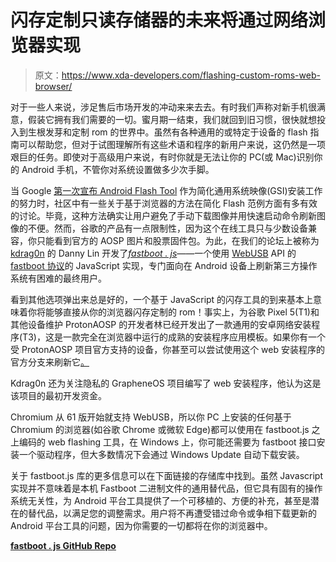# 闪存定制只读存储器的未来将通过网络浏览器实现

> 原文：<https://www.xda-developers.com/flashing-custom-roms-web-browser/>

对于一些人来说，涉足售后市场开发的冲动来来去去。有时我们声称对新手机很满意，假装它拥有我们需要的一切。蜜月期一结束，我们就回到旧习惯，很快就想投入到生根发芽和定制 rom 的世界中。虽然有各种通用的或特定于设备的 flash 指南可以帮助您，但对于试图理解所有这些术语和程序的新用户来说，这仍然是一项艰巨的任务。即使对于高级用户来说，有时你就是无法让你的 PC(或 Mac)识别你的 Android 手机，不管你对系统设置做多少次手脚。

当 Google [第一次宣布 Android Flash Tool](https://www.xda-developers.com/google-android-flash-tool-project-treble-gsi/) 作为简化通用系统映像(GSI)安装工作的努力时，社区中有一些关于基于浏览器的方法在简化 Flash 范例方面有多有效的讨论。毕竟，这种方法确实让用户避免了手动下载图像并用快速启动命令刷新图像的不便。然而，谷歌的产品有一点限制性，因为这个在线工具只与少数设备兼容，你只能看到官方的 AOSP 图片和股票固件包。为此，在我们的论坛上被称为 [kdrag0n](https://forum.xda-developers.com/m/kdrag0n.7291478/) 的 Danny Lin 开发了[*fastboot . js*](https://github.com/kdrag0n/fastboot.js)——一个使用 [WebUSB](https://wicg.github.io/webusb/) API 的 [fastboot 协议](https://android.googlesource.com/platform/system/core/+/master/fastboot/README.md)的 JavaScript 实现，专门面向在 Android 设备上刷新第三方操作系统有困难的最终用户。

看到其他选项弹出来总是好的，一个基于 JavaScript 的闪存工具的到来基本上意味着你将能够直接从你的浏览器闪存定制的 rom！事实上，为谷歌 Pixel 5(T1)和其他设备维护 ProtonAOSP 的开发者林已经开发出了一款通用的安卓网络安装程序(T3)，这是一款完全在浏览器中运行的成熟的安装程序应用模板。如果你有一个受 ProtonAOSP 项目官方支持的设备，你甚至可以尝试使用这个 web 安装程序的官方分支来刷新它[。](https://protonaosp.kdrag0n.dev/install/web/)

Kdrag0n 还为关注隐私的 GrapheneOS 项目编写了 web 安装程序，他认为这是该项目的最初开发资金。

Chromium 从 61 版开始就支持 WebUSB，所以你 PC 上安装的任何基于 Chromium 的浏览器(如谷歌 Chrome 或微软 Edge)都可以使用在 fastboot.js 之上编码的 web flashing 工具，在 Windows 上，你可能还需要为 fastboot 接口安装一个驱动程序，但大多数情况下会通过 Windows Update 自动下载安装。

关于 fastboot.js 库的更多信息可以在下面链接的存储库中找到。虽然 Javascript 实现并不意味着是本机 Fastboot 二进制文件的通用替代品，但它具有固有的操作系统无关性，为 Android 平台工具提供了一个可移植的、方便的补充，甚至是潜在的替代品，以满足您的调整需求。用户将不再遭受错过命令或争相下载更新的 Android 平台工具的问题，因为你需要的一切都将在你的浏览器中。

**[fastboot . js GitHub Repo](https://github.com/kdrag0n/fastboot.js)**